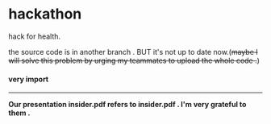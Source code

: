 # hackathon

hack for health.

the source code is in another branch . BUT it's not up to date now.(~~maybe I will solve this problem by urging my teammates to upload the whole code .~~)

#### very import 
---
**Our presentation insider.pdf  refers to insider.pdf .  I'm very grateful to them .**
